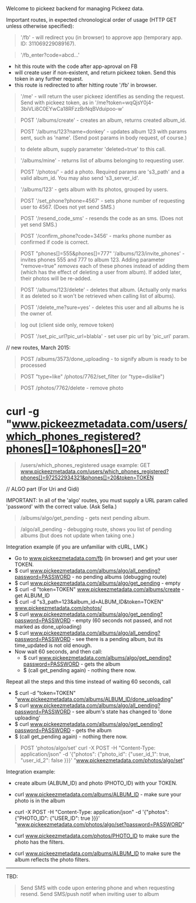 Welcome to pickeez backend for managing Pickeez data. 

Important routes, in expected chronological order of usage (HTTP GET unless otherwise specified):

> '/fb' - will redirect you (in browser) to approve app (temporary app. ID: 311069229089167).

> '/fb_enter?code=abcd...' 
  - hit this route with the code after app-aproval on FB
  - will create user if non-existent, and return pickeez token. Send this token in any further request.
  - this route is redirected to after hitting route '/fb' in browser. 

> '/me' - will return the user pickeez identifies as sending the request. Send with pickeez token, as in '/me?token=wqQjsY0j4-3biVLi8C0EYwCa18RFzzBrNqBVduipoo-w'

> POST '/albums/create' - creates an album, returns created album_id.

> POST '/albums/123?name=donkey' - updates album 123 with params sent, such as 'name'. (Send post params in body request, of course.) 

  > to delete album, supply parameter 'deleted=true' to this call. 

> '/albums/mine' - returns list of albums belonging to requesting user. 

> POST '/photos/' - add a photo. Required params are 's3_path' and a valid album_id. You may also send 's3_server_id'.

> '/albums/123' - gets album with its photos, grouped by users.  

> POST '/set_phone?phone=4567' - sets phone number of requesting user to 4567. (Does not yet send SMS.)

> POST '/resend_code_sms' - resends the code as an sms. (Does not yet send SMS.)

> POST '/confirm_phone?code=3456' - marks phone number as confirmed if code is correct.    

> POST "phones[]=555&phones[]=777" '/albums/123/invite_phones' - invites phones 555 and 777 to album 123. Adding parameter "remove=true" *removes* each of these phones instead of adding them (which has the effect of deleting a user from album). If added later, their photos will be re-added. 

> POST '/albums/123/delete' - deletes that album. (Actually only marks it as deleted so it won't be retrieved when calling list of albums). 

> POST '/delete_me?sure=yes' - deletes this user and all albums he is the owner of. 

> log out (client side only, remove token)

> POST '/set_pic_url?pic_url=blabla' - set user pic url by 'pic_url' param.

// new routes, March 2015:

> POST /albums/3573/done_uploading - to signify album is ready to be processed

> POST "type=like" /photos/7762/set_filter  (or "type=dislike")

> POST /photos/7762/delete - remove photo

# curl -g "www.pickeezmetadata.com/users/which_phones_registered?phones[]=10&phones[]=20"
> /users/which_phones_registered 
  > usage example: GET www.pickeezmetadata.com/users/which_phones_registered?phones[]=972522934321&phones[]=20&token=TOKEN

// ALGO part (For Uri and Gidi)

IMPORTANT: In all of the 'algo' routes, you must supply a URL param called 'password' with the correct value. (Ask Sella.)

> /albums/algo/get_pending - gets next pending album. 

> /algo/all_pending - debugging route, shows you list of pending albums (but does not update when taking one.)

Integration example (if you are unfamiliar with cURL, LMK.)

- Go to www.pickeezmetadata.com/fb (in browser) and get your user TOKEN. 
- $ curl www.pickeezmetadata.com/albums/algo/all_pending?password=PASSWORD - no pending albums (debugging route)
- $ curl www.pickeezmetadata.com/albums/algo/get_pending - empty
- $ curl -d "token=TOKEN" www.pickeezmetadata.com/albums/create - get ALBUM_ID
- $ curl -d "s3_path=123&album_id=ALBUM_ID&token=TOKEN" www.pickeezmetadata.com/photos/
- $ curl www.pickeezmetadata.com/albums/algo/get_pending?password=PASSWORD - empty (60 seconds not passed, and not marked as done_uploading)
- $ curl www.pickeezmetadata.com/albums/algo/all_pending?password=PASSWORD - see there is a pending album, but its time_updated is not old enough.
- Now wait 60 seconds, and then call:
  - $ curl www.pickeezmetadata.com/albums/algo/get_pending?password=PASSWORD - gets the album
  - $ (call get_pending again) - nothing there now.

Repeat all the steps and this time instead of waiting 60 seconds, call

- $ curl -d "token=TOKEN" "www.pickeezmetadata.com/albums/ALBUM_ID/done_uploading"
- $ curl www.pickeezmetadata.com/albums/algo/all_pending?password=PASSWORD - see album's state has changed to 'done uploading'
- $ curl www.pickeezmetadata.com/albums/algo/get_pending?password=PASSWORD - gets the album
- $ (call get_pending again) - nothing there now. 

> POST 'photos/algo/set'
  > curl -X POST -H "Content-Type: application/json" -d '{"photos": {"photo_id": {"user_id_1": true, "user_id_2": false }}}' "www.pickeezmetadata.com/photos/algo/set"

Integration example:

- create album (ALBUM_ID) and photo (PHOTO_ID) with your TOKEN.

- curl www.pickeezmetadata.com/albums/ALBUM_ID - make sure your photo is in the album
- curl -X POST -H "Content-Type: application/json" -d '{"photos": {"PHOTO_ID": {"USER_ID": true }}}' "www.pickeezmetadata.com/photos/algo/set?password=PASSWORD"
- curl www.pickeezmetadata.com/photos/PHOTO_ID to make sure the photo has the filters.
- curl www.pickeezmetadata.com/albums/ALBUM_ID to make sure the album reflects the photo filters. 

******

TBD:

> Send SMS with code upon entering phone and when requesting resend. 
> Send SMS/push notif when inviting user to album